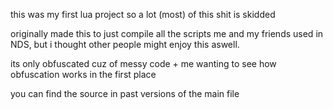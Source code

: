 this was my first lua project so a lot (most) of this shit is skidded

originally made this to just compile all the scripts me and my friends used in NDS, but i thought other people might enjoy this aswell.

its only obfuscated cuz of messy code + me wanting to see how obfuscation works in the first place

you can find the source in past versions of the main file
